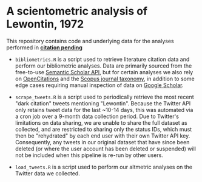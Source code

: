 # A scientometric analysis of Lewontin, 1972

This repository contains code and underlying data for the analyses performed in [**citation pending**]()

- `bibliometrics.R` is a script used to retrieve literature citation data and perform our bibliometric analyses. Data are primarily sourced from the free-to-use [Semantic Scholar API](https://api.semanticscholar.org), but for certain analyses we also rely on [OpenCitations](https://opencitations.net) and the [Scopus journal taxonomy](https://www.scopus.com/home.uri), in addition to some edge cases requiring manual inspection of data on [Google Scholar](https://scholar.google.com).

- `scrape_tweets.R` is a script used to periodically retrieve the most recent "dark citation" tweets mentioning "Lewontin". Because the Twitter API only retains tweet data for the last ~10-14 days, this was automated via a cron job over a 9-month data collection period. Due to Twitter's limitations on data sharing, we are unable to share the full dataset as collected, and are restricted to sharing only the status IDs, which must then be "rehydrated" by each end user with their own Twitter API key. Consequently, any tweets in our original dataset that have since been deleted (or where the user account has been deleted or suspended) will not be included when this pipeline is re-run by other users.

- `load_tweets.R` is a script used to perform our altmetric analyses on the Twitter data we collected.